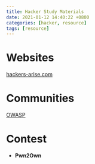 ```yaml
---
title: Hacker Study Materials
date: 2021-01-12 14:40:22 +0800
categories: [hacker, resource]
tags: [resource]
---
```


# Websites
[hackers-arise.com](https://www.hackers-arise.com/)

# Communities
[OWASP](https://owasp.org/)

# Contest
- **Pwn2Own**
